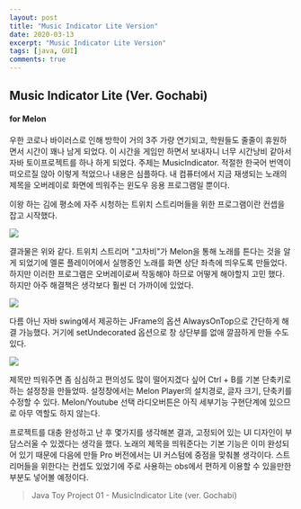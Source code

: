 ```yaml
---
layout: post
title: "Music Indicator Lite Version"
date: 2020-03-13
excerpt: "Music Indicator Lite Version"
tags: [java, GUI]
comments: true
---
```


## Music Indicator Lite (Ver. Gochabi)
#### for Melon

 우한 코로나 바이러스로 인해 방학이 거의 3주 가량 연기되고, 학원들도 줄줄이 휴원하면서 시간이 꽤나 남게 되었다. 이 시간을 게임만 하면서 보내자니 너무 시간낭비 같아서 자바 토이프로젝트를 하나 하게 되었다. 주제는 MusicIndicator. 적절한 한국어 번역이 떠오르질 않아 이렇게 적었으나 내용은 심플하다. 내 컴퓨터에서 지금 재생되는 노래의 제목을 오버레이로 화면에 띄워주는 윈도우 응용 프로그램일 뿐이다.

 이왕 하는 김에 평소에 자주 시청하는 트위치 스트리머들을 위한 프로그램이란 컨셉을 잡고 시작했다.

<img src = "https://user-images.githubusercontent.com/51315771/76646488-63b0f100-659e-11ea-8c93-97c84b1d94db.PNG">

결과물은 위와 같다. 트위치 스트리머 "고차비"가 Melon을 통해 노래를 튼다는 것을 알게 되었기에 멜론 플레이어에서 실행중인 노래를 화면 상단 좌측에 띄우도록 만들었다. 하지만 이러한 프로그램은 오버레이로써 작동해야 하므로 어떻게 해야할지 고민 했다. 하지만 아주 해결책은 생각보다 훨씬 더 가까이에 있었다.

<img src = "https://user-images.githubusercontent.com/51315771/76648159-7da00300-65a1-11ea-886a-d2c7671e1623.PNG">

다름 아닌 자바 swing에서 제공하는 JFrame의 옵션 AlwaysOnTop으로 간단하게 해결 가능했다. 거기에 setUndecorated 옵션으로 창 상단부를 없애 깔끔하게 만들 수도 있다.

<img src = "https://user-images.githubusercontent.com/51315771/76646492-66134b00-659e-11ea-9c0d-daf407592280.PNG">

제목만 띄워주면 좀 심심하고 편의성도 많이 떨어지겠다 싶어 Ctrl + B를 기본 단축키로 하는 설정창을 만들었따. 설정창에서는 Melon Player의 설치경로, 글자 크기, 단축키를 수정할 수 있다. Melon/Youtube 선택 라디오버튼은 아직 세부기능 구현단계에 있으므로 아무 역할도 하지 않는다. 

프로젝트를 대충 완성하고 난 후 몇가지를 생각해본 결과, 고정되어 있는 UI 디자인이 부담스러울 수 있겠다는 생각을 했다. 노래의 제목을 띄워준다는 기본 기능은 이미 완성되어 있기 때문에 다음에 만들 Pro 버전에서는 UI 커스텀에 중점을 맞춰볼 생각이다. 스트리머들을 위한다는 컨셉도 있었기에 주로 사용하는 obs에서 편하게 이용할 수 있을만한 부분도 넣어볼 예정이다.


>Java Toy Project 01 - MusicIndicator Lite (ver. Gochabi)